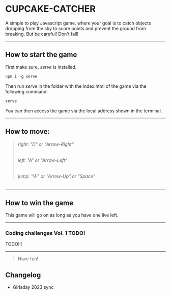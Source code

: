 
# CUPCAKE-CATCHER
A simple to play Javascript game, where your goal is to catch objects dropping from the sky to score points and prevent the ground from breaking.
But be careful! Don't fall!

---
## How to start the game
First make sure, *serve* is installed.
```javascript
npm i -g serve
```

Then run *serve* in the folder with the index.html of the game via the following command:
```javascript
serve
```

You can then access the game via the local address shown in the terminal.

---

## How to move:
>###### right: "D" or "Arrow-Right"
>
> ###### left: "A" or "Arrow-Left"
>
>###### jump: "W" or "Arrow-Up" or "Space"

---

## How to win the game
This game will go on as long as you have one live left.

------- 

###
### Coding challenges  Vol. 1 TODO!
TODO!!!

---

> Have fun!

## Changelog
- Girlsday 2023 sync

